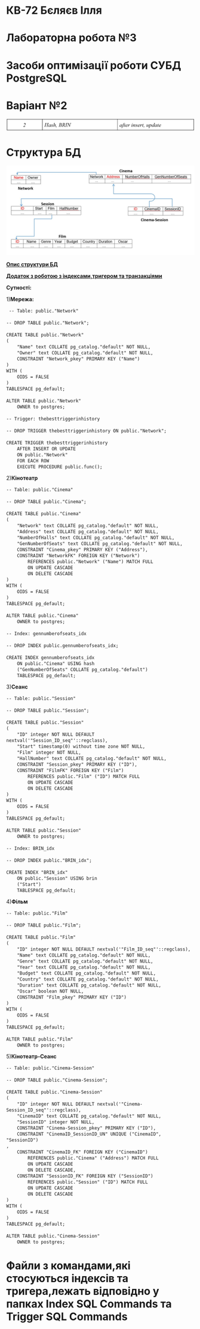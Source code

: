 # КВ-72 Бєляєв Ілля
# Лабораторна робота №3
# Засоби оптимізації роботи СУБД PostgreSQL
# Варіант №2
![alt text](https://github.com/BelyaevIlyaUkr/KV72_BelyaevIlya_DB/blob/master/LAB3/Variant.png)
# Структура БД
![alt text](https://github.com/BelyaevIlyaUkr/KV72_BelyaevIlya_DB/blob/master/LAB3/BD_Structure.JPG)

**[Опис структури БД](https://github.com/BelyaevIlyaUkraine/KV72_BelyaevIlya_DB/blob/master/LAB1/DB%20structure%20describing.docx)**

**[Додаток з роботою з індексами,тригером та транзакціями](https://github.com/BelyaevIlyaUkraine/KV72_BelyaevIlya_DB/blob/master/LAB3/Extra.docx)**

**Сутності:**

1)**Мережа:**
```
 -- Table: public."Network"

-- DROP TABLE public."Network";

CREATE TABLE public."Network"
(
    "Name" text COLLATE pg_catalog."default" NOT NULL,
    "Owner" text COLLATE pg_catalog."default" NOT NULL,
    CONSTRAINT "Network_pkey" PRIMARY KEY ("Name")
)
WITH (
    OIDS = FALSE
)
TABLESPACE pg_default;

ALTER TABLE public."Network"
    OWNER to postgres;

-- Trigger: thebesttriggerinhistory

-- DROP TRIGGER thebesttriggerinhistory ON public."Network";

CREATE TRIGGER thebesttriggerinhistory
    AFTER INSERT OR UPDATE 
    ON public."Network"
    FOR EACH ROW
    EXECUTE PROCEDURE public.func();
```
2)**Кінотеатр**
```
-- Table: public."Cinema"

-- DROP TABLE public."Cinema";

CREATE TABLE public."Cinema"
(
    "Network" text COLLATE pg_catalog."default" NOT NULL,
    "Address" text COLLATE pg_catalog."default" NOT NULL,
    "NumberOfHalls" text COLLATE pg_catalog."default" NOT NULL,
    "GenNumberOfSeats" text COLLATE pg_catalog."default" NOT NULL,
    CONSTRAINT "Cinema_pkey" PRIMARY KEY ("Address"),
    CONSTRAINT "NetworkFK" FOREIGN KEY ("Network")
        REFERENCES public."Network" ("Name") MATCH FULL
        ON UPDATE CASCADE
        ON DELETE CASCADE
)
WITH (
    OIDS = FALSE
)
TABLESPACE pg_default;

ALTER TABLE public."Cinema"
    OWNER to postgres;

-- Index: gennumberofseats_idx

-- DROP INDEX public.gennumberofseats_idx;

CREATE INDEX gennumberofseats_idx
    ON public."Cinema" USING hash
    ("GenNumberOfSeats" COLLATE pg_catalog."default")
    TABLESPACE pg_default;
```
3)**Сеанс**

```
-- Table: public."Session"

-- DROP TABLE public."Session";

CREATE TABLE public."Session"
(
    "ID" integer NOT NULL DEFAULT nextval('"Session_ID_seq"'::regclass),
    "Start" timestamp(0) without time zone NOT NULL,
    "Film" integer NOT NULL,
    "HallNumber" text COLLATE pg_catalog."default" NOT NULL,
    CONSTRAINT "Session_pkey" PRIMARY KEY ("ID"),
    CONSTRAINT "FilmFK" FOREIGN KEY ("Film")
        REFERENCES public."Film" ("ID") MATCH FULL
        ON UPDATE CASCADE
        ON DELETE CASCADE
)
WITH (
    OIDS = FALSE
)
TABLESPACE pg_default;

ALTER TABLE public."Session"
    OWNER to postgres;

-- Index: BRIN_idx

-- DROP INDEX public."BRIN_idx";

CREATE INDEX "BRIN_idx"
    ON public."Session" USING brin
    ("Start")
    TABLESPACE pg_default;
```
4)**Фільм**
```
-- Table: public."Film"

-- DROP TABLE public."Film";

CREATE TABLE public."Film"
(
    "ID" integer NOT NULL DEFAULT nextval('"Film_ID_seq"'::regclass),
    "Name" text COLLATE pg_catalog."default" NOT NULL,
    "Genre" text COLLATE pg_catalog."default" NOT NULL,
    "Year" text COLLATE pg_catalog."default" NOT NULL,
    "Budget" text COLLATE pg_catalog."default" NOT NULL,
    "Country" text COLLATE pg_catalog."default" NOT NULL,
    "Duration" text COLLATE pg_catalog."default" NOT NULL,
    "Oscar" boolean NOT NULL,
    CONSTRAINT "Film_pkey" PRIMARY KEY ("ID")
)
WITH (
    OIDS = FALSE
)
TABLESPACE pg_default;

ALTER TABLE public."Film"
    OWNER to postgres;
```

5)**Кінотеатр-Сеанс**
```
-- Table: public."Cinema-Session"

-- DROP TABLE public."Cinema-Session";

CREATE TABLE public."Cinema-Session"
(
    "ID" integer NOT NULL DEFAULT nextval('"Cinema-Session_ID_seq"'::regclass),
    "CinemaID" text COLLATE pg_catalog."default" NOT NULL,
    "SessionID" integer NOT NULL,
    CONSTRAINT "Cinema-Session_pkey" PRIMARY KEY ("ID"),
    CONSTRAINT "CinemaID_SessionID_UN" UNIQUE ("CinemaID", "SessionID")
,
    CONSTRAINT "CinemaID_FK" FOREIGN KEY ("CinemaID")
        REFERENCES public."Cinema" ("Address") MATCH FULL
        ON UPDATE CASCADE
        ON DELETE CASCADE,
    CONSTRAINT "SessionID_FK" FOREIGN KEY ("SessionID")
        REFERENCES public."Session" ("ID") MATCH FULL
        ON UPDATE CASCADE
        ON DELETE CASCADE
)
WITH (
    OIDS = FALSE
)
TABLESPACE pg_default;

ALTER TABLE public."Cinema-Session"
    OWNER to postgres;
```
# Файли з командами,які стосуються індексів та тригера,лежать відповідно у папках Index SQL Commands та Trigger SQL Commands
